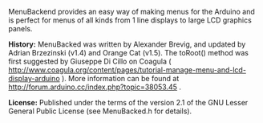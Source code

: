 MenuBackend provides an easy way of making menus for the Arduino and is perfect for menus of all kinds from 1 line displays to large LCD graphics panels.

**History:**
MenuBacked was written by Alexander Brevig, and updated by Adrian Brzezinski (v1.4) and Orange Cat (v1.5). The toRoot() method was first suggested by Giuseppe Di Cillo on Coagula ( http://www.coagula.org/content/pages/tutorial-manage-menu-and-lcd-display-arduino ). More information can be found at http://forum.arduino.cc/index.php?topic=38053.45 .

**License:**
Published under the terms of the version 2.1 of the GNU Lesser General Public License (see MenuBacked.h for details).
